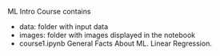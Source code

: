 ML Intro Course
contains
* data: folder with input data
* images: folder with images displayed in the notebook
* course1.ipynb General Facts About ML. Linear Regression.